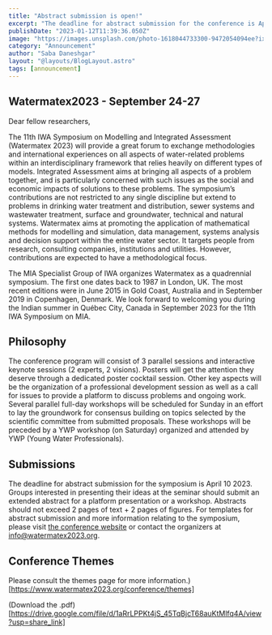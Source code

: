 ```yaml
---
title: "Abstract submission is open!"
excerpt: "The deadline for abstract submission for the conference is April 10, 2023."
publishDate: "2023-01-12T11:39:36.050Z"
image: "https://images.unsplash.com/photo-1618044733300-9472054094ee?ixlib=rb-4.0.3&ixid=MnwxMjA3fDB8MHxwaG90by1wYWdlfHx8fGVufDB8fHx8&auto=format&fit=crop&w=1171&q=80"
category: "Announcement"
author: "Saba Daneshgar"
layout: "@layouts/BlogLayout.astro"
tags: [announcement]
---
```


## Watermatex2023 - September 24-27

Dear fellow researchers,

The 11th IWA Symposium on Modelling and Integrated Assessment (Watermatex 2023) will provide a great forum to exchange methodologies and international experiences on all aspects of water-related problems within an interdisciplinary framework that relies heavily on different types of models. Integrated Assessment aims at bringing all aspects of a problem together, and is particularly concerned with such issues as the social and economic impacts of solutions to these problems. The symposium’s contributions are not restricted to any single discipline but extend to problems in drinking water treatment and distribution, sewer systems and wastewater treatment, surface and groundwater, technical and natural systems. Watermatex aims at promoting the application of mathematical methods for modelling and simulation, data management, systems analysis and decision support within the entire water sector. It targets people from research, consulting companies, institutions and utilities. However, contributions are expected to have a methodological focus.

The MIA Specialist Group of IWA organizes Watermatex as a quadrennial symposium. The first one dates back to 1987 in London, UK. The most recent editions were in June 2015 in Gold Coast, Australia and in September 2019 in Copenhagen, Denmark. We look forward to welcoming you during the Indian summer in Québec City, Canada in September 2023 for the 11th IWA Symposium on MIA.

## Philosophy
The conference program will consist of 3 parallel sessions and interactive keynote sessions (2 experts, 2 visions). Posters will get the attention they deserve through a dedicated poster cocktail session. Other key aspects will be the organization of a professional development session as well as a call for issues to provide a platform to discuss problems and ongoing work. Several parallel full-day workshops will be scheduled for Sunday in an effort to lay the groundwork for consensus building on topics selected by the scientific committee from submitted proposals. These workshops will be preceded by a YWP workshop (on Saturday) organized and attended by YWP (Young Water Professionals).

## Submissions

The deadline for abstract submission for the symposium is April 10 2023. Groups interested in presenting their ideas at the seminar should submit an extended abstract for a platform presentation or a workshop. Abstracts should not exceed 2 pages of text + 2 pages of figures.
For templates for abstract submission and more information relating to the symposium, please visit [the conference website](https://www.watermatex2023.org/) or contact the organizers at [info@watermatex2023.org](mailto:info@watermatex2023.org).

## Conference Themes

Please consult the themes page for more information.)[https://www.watermatex2023.org/conference/themes]

(Download the .pdf)[https://drive.google.com/file/d/1aRrLPPKt4jS_45TqBjcT68auKtMlfq4A/view?usp=share_link]